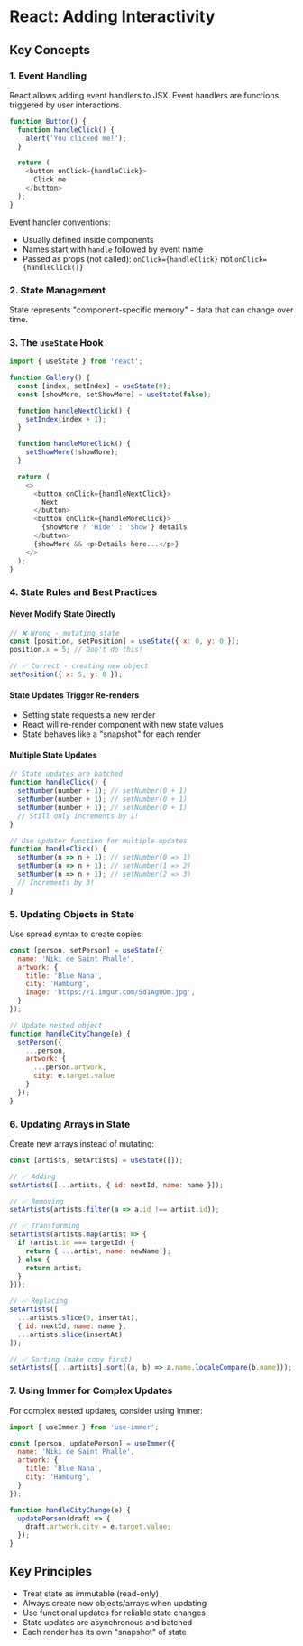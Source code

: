 # React: Adding Interactivity

## Key Concepts

### 1. Event Handling
React allows adding event handlers to JSX. Event handlers are functions triggered by user interactions.

```javascript
function Button() {
  function handleClick() {
    alert('You clicked me!');
  }

  return (
    <button onClick={handleClick}>
      Click me
    </button>
  );
}
```

Event handler conventions:
- Usually defined inside components
- Names start with `handle` followed by event name
- Passed as props (not called): `onClick={handleClick}` not `onClick={handleClick()}`

### 2. State Management
State represents "component-specific memory" - data that can change over time.

### 3. The `useState` Hook
```javascript
import { useState } from 'react';

function Gallery() {
  const [index, setIndex] = useState(0);
  const [showMore, setShowMore] = useState(false);

  function handleNextClick() {
    setIndex(index + 1);
  }

  function handleMoreClick() {
    setShowMore(!showMore);
  }

  return (
    <>
      <button onClick={handleNextClick}>
        Next
      </button>
      <button onClick={handleMoreClick}>
        {showMore ? 'Hide' : 'Show'} details
      </button>
      {showMore && <p>Details here...</p>}
    </>
  );
}
```

### 4. State Rules and Best Practices

#### Never Modify State Directly
```javascript
// ❌ Wrong - mutating state
const [position, setPosition] = useState({ x: 0, y: 0 });
position.x = 5; // Don't do this!

// ✅ Correct - creating new object
setPosition({ x: 5, y: 0 });
```

#### State Updates Trigger Re-renders
- Setting state requests a new render
- React will re-render component with new state values
- State behaves like a "snapshot" for each render

#### Multiple State Updates
```javascript
// State updates are batched
function handleClick() {
  setNumber(number + 1); // setNumber(0 + 1)
  setNumber(number + 1); // setNumber(0 + 1)
  setNumber(number + 1); // setNumber(0 + 1)
  // Still only increments by 1!
}

// Use updater function for multiple updates
function handleClick() {
  setNumber(n => n + 1); // setNumber(0 => 1)
  setNumber(n => n + 1); // setNumber(1 => 2)
  setNumber(n => n + 1); // setNumber(2 => 3)
  // Increments by 3!
}
```

### 5. Updating Objects in State
Use spread syntax to create copies:

```javascript
const [person, setPerson] = useState({
  name: 'Niki de Saint Phalle',
  artwork: {
    title: 'Blue Nana',
    city: 'Hamburg',
    image: 'https://i.imgur.com/Sd1AgUOm.jpg',
  }
});

// Update nested object
function handleCityChange(e) {
  setPerson({
    ...person,
    artwork: {
      ...person.artwork,
      city: e.target.value
    }
  });
}
```

### 6. Updating Arrays in State
Create new arrays instead of mutating:

```javascript
const [artists, setArtists] = useState([]);

// ✅ Adding
setArtists([...artists, { id: nextId, name: name }]);

// ✅ Removing
setArtists(artists.filter(a => a.id !== artist.id));

// ✅ Transforming
setArtists(artists.map(artist => {
  if (artist.id === targetId) {
    return { ...artist, name: newName };
  } else {
    return artist;
  }
}));

// ✅ Replacing
setArtists([
  ...artists.slice(0, insertAt),
  { id: nextId, name: name },
  ...artists.slice(insertAt)
]);

// ✅ Sorting (make copy first)
setArtists([...artists].sort((a, b) => a.name.localeCompare(b.name)));
```

### 7. Using Immer for Complex Updates
For complex nested updates, consider using Immer:

```javascript
import { useImmer } from 'use-immer';

const [person, updatePerson] = useImmer({
  name: 'Niki de Saint Phalle',
  artwork: {
    title: 'Blue Nana',
    city: 'Hamburg',
  }
});

function handleCityChange(e) {
  updatePerson(draft => {
    draft.artwork.city = e.target.value;
  });
}
```

## Key Principles
- Treat state as immutable (read-only)
- Always create new objects/arrays when updating
- Use functional updates for reliable state changes
- State updates are asynchronous and batched
- Each render has its own "snapshot" of state